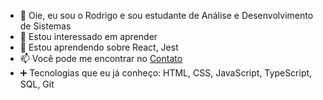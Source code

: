 - 👋 Oie, eu sou o Rodrigo e sou estudante de Análise e Desenvolvimento de Sistemas
- 👀 Estou interessado em aprender
- 🌱 Estou aprendendo sobre React, Jest
- 📫 Você pode me encontrar no [Contato](https://rdgxd.github.io/Social-Tree/)
- ➕ Tecnologias que eu já conheço: HTML, CSS, JavaScript, TypeScript, SQL, Git
